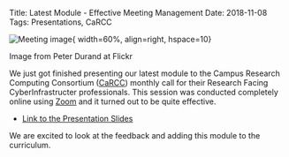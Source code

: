 Title: Latest Module - Effective Meeting Management
Date: 2018-11-08
Tags: Presentations, CaRCC

![Meeting image](https://c1.staticflickr.com/3/2604/3806914146_b06d54e236_z.jpg?zz=1){ width=60%, align=right, hspace=10}

<a ref="https://www.flickr.com/photos/alphachimpstudio/]">Image from Peter Durand at Flickr</a>

We just got finished presenting our latest module to the Campus Research Computing Consortium ([CaRCC](https://carcc.org/)) monthly call for their Research Facing CyberInfrastructer professionals. This session was conducted completely online using [Zoom](https://zoom.us/) and it turned out to be quite effective.  

- [Link to the Presentation Slides](https://tinyurl.com/cyberambassadors-meetings)


We are excited to look at the feedback and adding this module to the curriculum.
